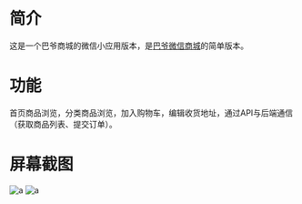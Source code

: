 # 简介

这是一个巴爷商城的微信小应用版本，是[巴爷微信商城](https://wechat.bayekeji.com)的简单版本。

# 功能

首页商品浏览，分类商品浏览，加入购物车，编辑收货地址，通过API与后端通信（获取商品列表、提交订单）。

# 屏幕截图

![a](http://although2013.com/images/wechat_applet_2.png)
![a](http://although2013.com/images/wechat_applet_1.png)
